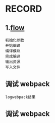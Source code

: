 # RECORD

## 1.[flow](http://www.zhufengpeixun.com/strong/html/109.1.webpack_usage.html#t234.%20webpack%E7%9A%84%E6%9E%84%E5%BB%BA%E6%B5%81%E7%A8%8B%E6%98%AF%E4%BB%80%E4%B9%88?)

    初始化参数
    开始编译
    编译模块
    完成编译
    输出资源
    写入文件

## 调试 webpack

    logwebpack结果

## 调试 webpack
